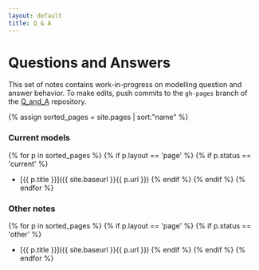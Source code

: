 ```yaml
---
layout: default
title: Q & A
---
```


<div class="main">
  <h1>Questions and Answers</h1>
</div>

This set of notes contains work-in-progress on modelling question and answer behavior. To make edits, push commits to the `gh-pages` branch of the [Q_and_A](https://github.com/hawkrobe/Q_and_A) repository.

{% assign sorted_pages = site.pages | sort:"name" %}

### Current models
<!-- - Current pages-->
{% for p in sorted_pages %}
  {% if p.layout == 'page' %}
    {% if p.status == 'current' %}
  - [{{ p.title }}]({{ site.baseurl }}{{ p.url }})
    {% endif %}
  {% endif %}
{% endfor %}

### Other notes

{% for p in sorted_pages %}
  {% if p.layout == 'page' %}
    {% if p.status == 'other' %}
- [{{ p.title }}]({{ site.baseurl }}{{ p.url }})
    {% endif %}
  {% endif %}
{% endfor %}
